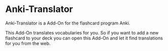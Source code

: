 # Anki-Translator

Anki-Translator is a Add-On for the flashcard program Anki.

This Add-On translates vocabularies for you. So if you want to add a new flashcard to your deck you can open this Add-On and let it find translations for you from the web.
